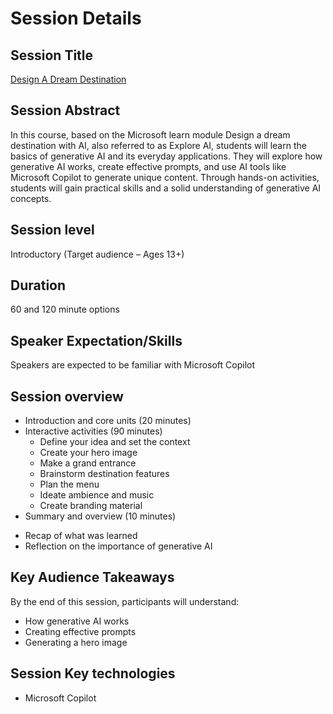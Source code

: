 # Session Details

## Session Title
[Design A Dream Destination]()

## Session Abstract
In this course, based on the Microsoft learn module Design a dream destination with AI, also referred to as Explore AI, students will learn the basics of generative AI and its everyday applications. They will explore how generative AI works, create effective prompts, and use AI tools like Microsoft Copilot to generate unique content. Through hands-on activities, students will gain practical skills and a solid understanding of generative AI concepts. 

## Session level
Introductory (Target audience – Ages 13+)

## Duration
60 and 120 minute options

## Speaker Expectation/Skills
Speakers are expected to be familiar with Microsoft Copilot

## Session overview
- Introduction and core units (20 minutes)
- Interactive activities (90 minutes)
  *	Define your idea and set the context
  *	Create your hero image
  *	Make a grand entrance
  *	Brainstorm destination features
  *	Plan the menu
  *	Ideate ambience and music
  *	Create branding material
-	Summary and overview (10 minutes)
  *	Recap of what was learned
  * Reflection on the importance of generative AI

## Key Audience Takeaways
By the end of this session, participants will understand:
- How generative AI works
- Creating effective prompts
- Generating a hero image

## Session Key technologies
- Microsoft Copilot

<!--
## Session Presentation, Videos, and Demo Scripts
- Instructor Guide, Presentation Slides in multiple language
- Guinness World Record registration and attestation slides
-	Video - Demo video
- README outline
-->
